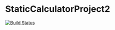 # StaticCalculatorProject2

[![Build Status](https://app.travis-ci.com/vnjit/Static_Calculator_Project2.svg?branch=master)](https://app.travis-ci.com/vnjit/Static_Calculator_Project2)
